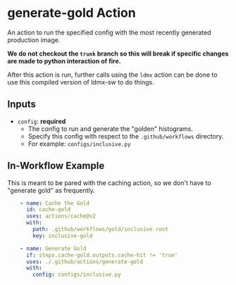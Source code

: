 # generate-gold Action

An action to run the specified config with the most recently generated production image.

**We do not checkout the `trunk` branch so this will break if specific changes are made to python interaction of fire.** 

After this action is run, further calls using the `ldmx` action can be done to use this compiled version of ldmx-sw to do things.

## Inputs

- `config`: **required** 
  - The config to run and generate the "golden" histograms.
  - Specify this config with respect to the `.github/workflows` directory.
  - For example: `configs/inclusive.py`

## In-Workflow Example

This is meant to be pared with the caching action, so we don't have to "generate gold" as frequently.

```yaml
    - name: Cache the Gold
      id: cache-gold
      uses: actions/cache@v2
      with:
        path: .github/workflows/gold/inclusive.root
        key: inclusive-gold

    - name: Generate Gold
      if: steps.cache-gold.outputs.cache-hit != 'true'
      uses: ./.github/actions/generate-gold
      with:
        config: configs/inclusive.py
```
